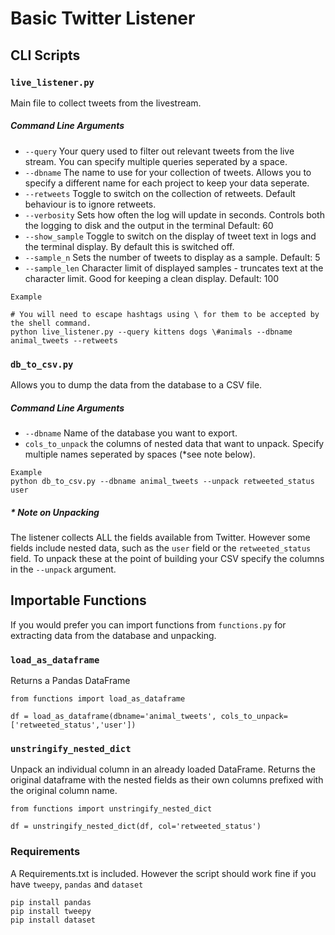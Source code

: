 # Basic Twitter Listener


## CLI Scripts
### `live_listener.py`

Main file to collect tweets from the livestream.

##### Command Line Arguments

- `--query` Your query used to filter out relevant tweets from the live stream. You can specify multiple queries seperated by a space.
- `--dbname` The name to use for your collection of tweets. Allows you to specify a different name for each project to keep your data seperate.
- `--retweets` Toggle to switch on the collection of retweets. Default behaviour is to ignore retweets.
- `--verbosity` Sets how often the log will update in seconds. Controls both the logging to disk and the output 
in the terminal Default: 60
- `--show_sample` Toggle to switch on the display of tweet text in logs and the terminal display. By default this is switched off.
- `--sample_n` Sets the number of tweets to display as a sample. Default: 5
- `--sample_len` Character limit of displayed samples  - truncates text at the character limit. Good for keeping a clean display. Default: 100


```angular2
Example

# You will need to escape hashtags using \ for them to be accepted by the shell command.
python live_listener.py --query kittens dogs \#animals --dbname animal_tweets --retweets
```

### `db_to_csv.py`

Allows you to dump the data from the database to a CSV file.

##### Command Line Arguments

- `--dbname` Name of the database you want to export.
- `cols_to_unpack` the columns of nested data that want to unpack. Specify multiple names seperated by spaces (*see note below).

```angular2
Example
python db_to_csv.py --dbname animal_tweets --unpack retweeted_status user 
```

##### * Note on Unpacking

The listener collects ALL the fields available from Twitter. However some fields include nested data, such as the `user` field or the `retweeted_status` field.
To unpack these at the point of building your CSV specify the columns in the `--unpack` argument.

## Importable Functions

If you would prefer you can import functions from `functions.py` for extracting data from the database and unpacking.

### `load_as_dataframe`
Returns a Pandas DataFrame
```angular2
from functions import load_as_dataframe

df = load_as_dataframe(dbname='animal_tweets', cols_to_unpack=['retweeted_status','user'])

```

### `unstringify_nested_dict`
Unpack an individual column in an already loaded DataFrame. Returns the original dataframe with the nested fields as their own columns prefixed with the original column name.

```angular2
from functions import unstringify_nested_dict

df = unstringify_nested_dict(df, col='retweeted_status')

```

### Requirements
A Requirements.txt is included. However the script should work fine if you have `tweepy`, `pandas` and `dataset`

```angular2
pip install pandas
pip install tweepy
pip install dataset
```